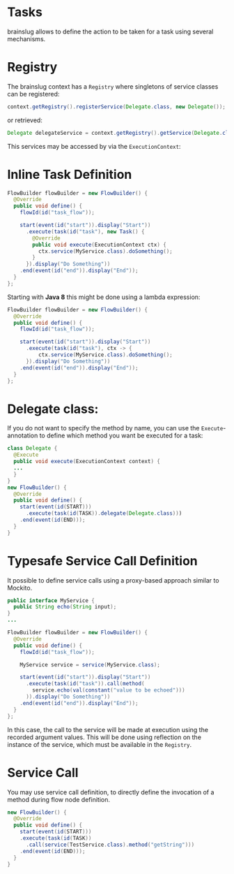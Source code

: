 # Tasks
brainslug allows to define the action to be taken for a task using several mechanisms.

# Registry

The brainslug context has a `Registry` where singletons of service classes can be registered:

```java
context.getRegistry().registerService(Delegate.class, new Delegate());
```

or retrieved:

```java
Delegate delegateService = context.getRegistry().getService(Delegate.class);
```

This services may be accessed by via the `ExecutionContext`:

# Inline Task Definition

```java
FlowBuilder flowBuilder = new FlowBuilder() {
  @Override
  public void define() {
    flowId(id("task_flow"));

    start(event(id("start")).display("Start"))
      .execute(task(id("task"), new Task() {
        @Override
        public void execute(ExecutionContext ctx) {
          ctx.service(MyService.class).doSomething();
        }
      }).display("Do Something"))
    .end(event(id("end")).display("End"));
  }
};
```

Starting with **Java 8** this might be done using a lambda expression:

```java
FlowBuilder flowBuilder = new FlowBuilder() {
  @Override
  public void define() {
    flowId(id("task_flow"));

    start(event(id("start")).display("Start"))
      .execute(task(id("task"), ctx -> {
          ctx.service(MyService.class).doSomething();
      }).display("Do Something"))
    .end(event(id("end")).display("End"));
  }
};
```

# Delegate class:

If you do not want to specify the method by name, you can use the `Execute`-annotation to define which
method you want be executed for a task:

```java
class Delegate {
  @Execute
  public void execute(ExecutionContext context) {
  ...
  }
}
new FlowBuilder() {
  @Override
  public void define() {
    start(event(id(START)))
      .execute(task(id(TASK)).delegate(Delegate.class)))
    .end(event(id(END)));
  }
}
```

# Typesafe Service Call Definition

It possible to define service calls using a proxy-based approach similar to Mockito.

```java
public interface MyService {
  public String echo(String input);
}
...

FlowBuilder flowBuilder = new FlowBuilder() {
  @Override
  public void define() {
    flowId(id("task_flow"));

    MyService service = service(MyService.class);

    start(event(id("start")).display("Start"))
      .execute(task(id("task")).call(method(
        service.echo(val(constant("value to be echoed")))
      )).display("Do Something"))
    .end(event(id("end")).display("End"));
  }
};
```

In this case, the call to the service will be made at execution using the recorded argument values.
This will be done using reflection on the instance of the service, which must be available in the `Registry`.

# Service Call

You may use service call definition, to directly define the invocation of a method during flow node definition.

```java
new FlowBuilder() {
  @Override
  public void define() {
    start(event(id(START)))
    .execute(task(id(TASK))
      .call(service(TestService.class).method("getString")))
    .end(event(id(END)));
  }
}
```
